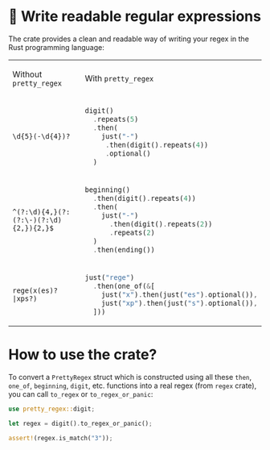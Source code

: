  # 🔮 Write readable regular expressions

 The crate provides a clean and readable way of writing your regex in the Rust programming language:

<table>
<tr>
<td>
  
Without `pretty_regex`
  
</td>
<td>
  
With `pretty_regex`

</td>
</tr>

<tr>
<td>
  
```
\d{5}(-\d{4})?
```

</td>
<td>
  
```rs
digit()
  .repeats(5)
  .then(
    just("-")
     .then(digit().repeats(4))
     .optional()
  )
```

</td>
</tr>
<tr>
<td>
  
```
^(?:\d){4,}(?:(?:\-)(?:\d){2,}){2,}$
```

</td>
<td>
  
```rs
beginning()
  .then(digit().repeats(4))
  .then(
    just("-")
      .then(digit().repeats(2))
      .repeats(2)
  )
  .then(ending())
```

</td>
</tr>

<tr>
<td>
  
```
rege(x(es)?|xps?)
```

</td>
<td>
  
```rs
just("rege")
  .then(one_of(&[
    just("x").then(just("es").optional()),
    just("xp").then(just("s").optional()),
  ]))
```

</td>
</tr>
<tr>
</table>

# How to use the crate?

To convert a `PrettyRegex` struct which is constructed using all these `then`, `one_of`, `beginning`, `digit`, etc. functions into 
a real regex (from `regex` crate), you can call `to_regex` or `to_regex_or_panic`: 

```rs
use pretty_regex::digit;

let regex = digit().to_regex_or_panic();

assert!(regex.is_match("3"));
```
